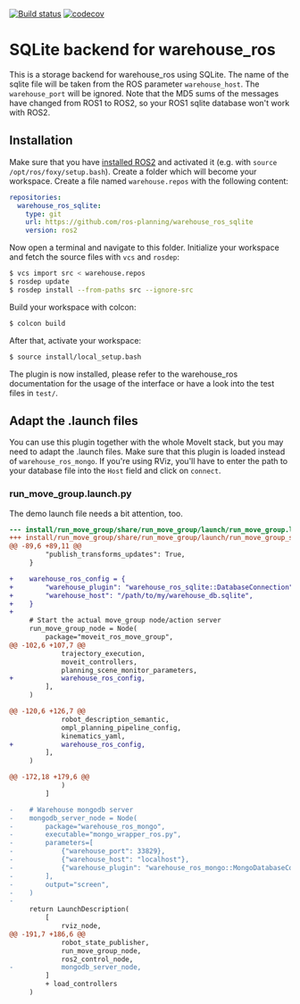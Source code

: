 [![Build status](https://github.com/ros-planning/warehouse_ros_sqlite/actions/workflows/build_and_test.yaml/badge.svg?branch=ros2)](https://github.com/ros-planning/warehouse_ros_sqlite/actions/workflows/build_and_test.yaml)
[![codecov](https://codecov.io/gh/ros-planning/warehouse_ros_sqlite/branch/ros2/graph/badge.svg?token=QHPGDZM8HX)](https://codecov.io/gh/ros-planning/warehouse_ros_sqlite)

# SQLite backend for warehouse_ros

This is a storage backend for warehouse_ros using SQLite.
The name of the sqlite file will be taken from the ROS parameter `warehouse_host`. The `warehouse_port` will be ignored.
Note that the MD5 sums of the messages have changed from ROS1 to ROS2,
so your ROS1 sqlite database won't work with ROS2.

## Installation

Make sure that you have [installed ROS2](https://docs.ros.org/en/rolling/Installation.html)
and activated it (e.g. with `source /opt/ros/foxy/setup.bash`).
Create a folder which will become your workspace.
Create a file named `warehouse.repos` with the following content:
```yaml
repositories:
  warehouse_ros_sqlite:
    type: git
    url: https://github.com/ros-planning/warehouse_ros_sqlite
    version: ros2
```

Now open a terminal and navigate to this folder.
Initialize your workspace and fetch the source files with `vcs` and `rosdep`:
```bash
$ vcs import src < warehouse.repos
$ rosdep update
$ rosdep install --from-paths src --ignore-src
```

Build your workspace with colcon:
```bash
$ colcon build
```
After that, activate your workspace:
```bash
$ source install/local_setup.bash
```
The plugin is now installed, please refer to the warehouse_ros documentation for the usage of the interface or have a look into the test files in `test/`.

## Adapt the .launch files

You can use this plugin together with the whole MoveIt stack,
but you may need to adapt the .launch files.
Make sure that this plugin is loaded instead of `warehouse_ros_mongo`.
If you're using RViz, you'll have to enter the path to your database file into the `Host` field and click on `connect`.

### run_move_group.launch.py

The demo launch file needs a bit attention, too.

```diff
--- install/run_move_group/share/run_move_group/launch/run_move_group.launch.py 2021-06-20 15:24:38.000000000 +0000
+++ install/run_move_group/share/run_move_group/launch/run_move_group_sqlite.launch.py  2021-06-20 20:46:42.061550552 +0000
@@ -89,6 +89,11 @@
         "publish_transforms_updates": True,
     }

+    warehouse_ros_config = {
+        "warehouse_plugin": "warehouse_ros_sqlite::DatabaseConnection",
+        "warehouse_host": "/path/to/my/warehouse_db.sqlite",
+    }
+
     # Start the actual move_group node/action server
     run_move_group_node = Node(
         package="moveit_ros_move_group",
@@ -102,6 +107,7 @@
             trajectory_execution,
             moveit_controllers,
             planning_scene_monitor_parameters,
+            warehouse_ros_config,
         ],
     )

@@ -120,6 +126,7 @@
             robot_description_semantic,
             ompl_planning_pipeline_config,
             kinematics_yaml,
+            warehouse_ros_config,
         ],
     )

@@ -172,18 +179,6 @@
             )
         ]

-    # Warehouse mongodb server
-    mongodb_server_node = Node(
-        package="warehouse_ros_mongo",
-        executable="mongo_wrapper_ros.py",
-        parameters=[
-            {"warehouse_port": 33829},
-            {"warehouse_host": "localhost"},
-            {"warehouse_plugin": "warehouse_ros_mongo::MongoDatabaseConnection"},
-        ],
-        output="screen",
-    )
-
     return LaunchDescription(
         [
             rviz_node,
@@ -191,7 +186,6 @@
             robot_state_publisher,
             run_move_group_node,
             ros2_control_node,
-            mongodb_server_node,
         ]
         + load_controllers
     )
```

